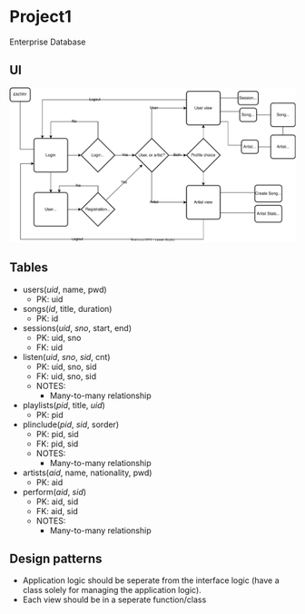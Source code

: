 # Project1
Enterprise Database

## UI
![UI_Flowchart](https://github.com/CMPUT2912022/Project1/blob/main/Documentation/UI_Flowchart.svg)


## Tables
- users(*uid*, name, pwd)
  - PK: uid
- songs(*id*, title, duration)
  - PK: id
- sessions(*uid*, *sno*, start, end)
  - PK: uid, sno
  - FK: uid
- listen(*uid*, *sno*, *sid*, cnt)
  - PK: uid, sno, sid
  - FK: uid, sno, sid
  - NOTES:
    - Many-to-many relationship
- playlists(*pid*, title, *uid*)
  - PK: pid
- plinclude(*pid*, *sid*, sorder)
  - PK: pid, sid
  - FK: pid, sid
  - NOTES:
    - Many-to-many relationship
- artists(*aid*, name, nationality, pwd)
  - PK: aid
- perform(*aid*, *sid*)
  - PK: aid, sid
  - FK: aid, sid
  - NOTES:
    - Many-to-many relationship

## Design patterns
- Application logic should be seperate from the interface logic (have a class solely for managing the application logic).
- Each view should be in a seperate function/class
